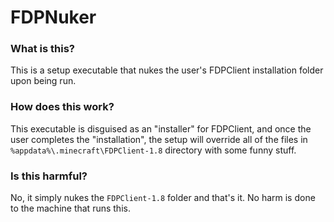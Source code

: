 # FDPNuker

### What is this?
This is a setup executable that nukes the user's FDPClient installation folder upon being run.


### How does this work?
This executable is disguised as an "installer" for FDPClient, and once the user completes the "installation", the setup will override all of the files in ``%appdata%\.minecraft\FDPClient-1.8`` directory with some funny stuff.

### Is this harmful?
No, it simply nukes the ``FDPClient-1.8`` folder and that's it. No harm is done to the machine that runs this.
